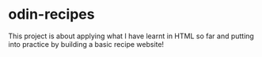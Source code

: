 # odin-recipes
This project is about applying what I have learnt in HTML so far and putting into practice by building a basic recipe website!